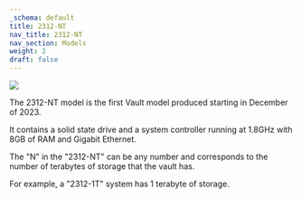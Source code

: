 ```yaml
---
_schema: default
title: 2312-NT
nav_title: 2312-NT
nav_section: Models
weight: 2
draft: false
---
```

![](/uploads/image.png)

The 2312-NT model is the first Vault model produced starting in December of 2023.

It contains a solid state drive and a system controller running at 1.8GHz with 8GB of RAM and Gigabit Ethernet.

The "N" in the "2312-NT" can be any number and corresponds to the number of terabytes of storage that the vault has.

For example, a "2312-1T" system has 1 terabyte of storage.